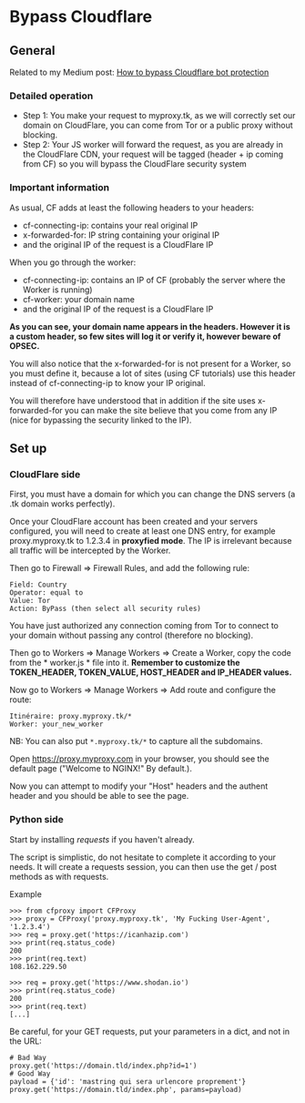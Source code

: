 Bypass Cloudflare
=================

## General

Related to my Medium post: [How to bypass Cloudflare bot protection](https://jychp.medium.com/how-to-bypass-cloudflare-bot-protection-1f2c6c0c36fb)

### Detailed operation
* Step 1: You make your request to myproxy.tk, as we will correctly set our domain on CloudFlare, you can come from Tor or a public proxy without blocking.
* Step 2: Your JS worker will forward the request, as you are already in the CloudFlare CDN, your request will be tagged (header + ip coming from CF) so you will bypass the CloudFlare security system

### Important information
As usual, CF adds at least the following headers to your headers:
 * cf-connecting-ip: contains your real original IP
 * x-forwarded-for: IP string containing your original IP
 * and the original IP of the request is a CloudFlare IP
 
When you go through the worker:
 * cf-connecting-ip: contains an IP of CF (probably the server where the Worker is running)
 * cf-worker: your domain name
 * and the original IP of the request is a CloudFlare IP
 
**As you can see, your domain name appears in the headers. However it is a custom header, so few sites will log it or verify it, however beware of OPSEC.**

You will also notice that the x-forwarded-for is not present for a Worker, so you must define it, because a lot of sites (using CF tutorials) use this header instead of cf-connecting-ip to know your IP original.

You will therefore have understood that in addition if the site uses x-forwarded-for you can make the site believe that you come from any IP (nice for bypassing the security linked to the IP).

## Set up
### CloudFlare side
First, you must have a domain for which you can change the DNS servers (a .tk domain works perfectly).

Once your CloudFlare account has been created and your servers configured, you will need to create at least one DNS entry, for example proxy.myproxy.tk to 1.2.3.4 in **proxyfied mode**. The IP is irrelevant because all traffic will be intercepted by the Worker.

Then go to Firewall => Firewall Rules, and add the following rule:
```
Field: Country
Operator: equal to
Value: Tor
Action: ByPass (then select all security rules)
```
You have just authorized any connection coming from Tor to connect to your domain without passing any control (therefore no blocking).

Then go to Workers => Manage Workers => Create a Worker, copy the code from the * worker.js * file into it. **Remember to customize the TOKEN_HEADER, TOKEN_VALUE, HOST_HEADER and IP_HEADER values.**

Now go to Workers => Manage Workers => Add route and configure the route:
```
Itinéraire: proxy.myproxy.tk/*
Worker: your_new_worker
``` 
NB: You can also put `*.myproxy.tk/*` to capture all the subdomains.

Open https://proxy.myproxy.com in your browser, you should see the default page ("Welcome to NGINX!" By default.).

Now you can attempt to modify your "Host" headers and the authent header and you should be able to see the page.


### Python side

Start by installing *requests* if you haven't already.

The script is simplistic, do not hesitate to complete it according to your needs. It will create a requests session, you can then use the get / post methods as with requests.


Example
```python3
>>> from cfproxy import CFProxy
>>> proxy = CFProxy('proxy.myproxy.tk', 'My Fucking User-Agent', '1.2.3.4')
>>> req = proxy.get('https://icanhazip.com')
>>> print(req.status_code)
200
>>> print(req.text)
108.162.229.50

>>> req = proxy.get('https://www.shodan.io')
>>> print(req.status_code)
200
>>> print(req.text)
[...]
```

Be careful, for your GET requests, put your parameters in a dict, and not in the URL:
```python3
# Bad Way
proxy.get('https://domain.tld/index.php?id=1')
# Good Way
payload = {'id': 'mastring qui sera urlencore proprement'}
proxy.get('https://domain.tld/index.php', params=payload)
```
